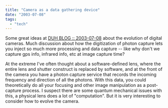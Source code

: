 ```yaml
---
title: "Camera as a data gathering device"
date: "2003-07-08"
tags: 
  - "tech"
---
```


Some great ideas at [DUH BLOG :: 2003-07-08](http://duhblog.com:8668/duhblog/space/2003-07-08 "DUH BLOG :: 2003-07-08") about the evolution of digital cameras. Much discussion about how the digitization of photon capture lets you inject so much more processing and data capture -- like why don't we capture gps info, infrared info, etc at image capture time?

At the extreme I've often thought about a software-defined lens, where the entire lens and shutter construct is replaced by software, and at the front of the camera you have a photon capture service that records the incoming frequency and direction of all the photons. With this data, you could theoretically do all your focusing and other image manipulation as a post-capture process. I suspect there are some quantum mechanical issues with this, a physical lens does a lot of "computation". But it is very interesting to consider how to evolve the camera.

